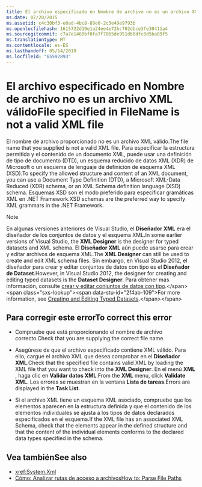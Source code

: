 ```yaml
---
title: El archivo especificado en Nombre de archivo no es un archivo XML válido
ms.date: 07/20/2015
ms.assetid: c4c30bf3-e0ad-4bc8-89e0-2c3e49e9793b
ms.openlocfilehash: 1615722d19e1a24ee4e72bc702dbce3fe30411a4
ms.sourcegitcommit: c7a7e1468bf0fa7f7065de951d60dfc8d5ba89f5
ms.translationtype: MT
ms.contentlocale: es-ES
ms.lasthandoff: 05/14/2019
ms.locfileid: "65592893"
---
```

# <a name="file-specified-in-filename-is-not-a-valid-xml-file"></a><span data-ttu-id="2f4ab-102">El archivo especificado en Nombre de archivo no es un archivo XML válido</span><span class="sxs-lookup"><span data-stu-id="2f4ab-102">File specified in FileName is not a valid XML file</span></span>

<span data-ttu-id="2f4ab-103">El nombre de archivo proporcionado no es un archivo XML válido.</span><span class="sxs-lookup"><span data-stu-id="2f4ab-103">The file name that you supplied is not a valid XML file.</span></span> <span data-ttu-id="2f4ab-104">Para especificar la estructura permitida y el contenido de un documento XML, puede usar una definición de tipo de documento (DTD), un esquema reducido de datos XML (XDR) de Microsoft o un esquema de lenguaje de definición de esquema XML (XSD).</span><span class="sxs-lookup"><span data-stu-id="2f4ab-104">To specify the allowed structure and content of an XML document, you can use a Document Type Definition (DTD), a Microsoft XML-Data Reduced (XDR) schema, or an XML Schema definition language (XSD) schema.</span></span> <span data-ttu-id="2f4ab-105">Esquemas XSD son el modo preferido para especificar gramáticas XML en .NET Framework.</span><span class="sxs-lookup"><span data-stu-id="2f4ab-105">XSD schemas are the preferred way to specify XML grammars in the .NET Framework.</span></span>

> [!NOTE]
> <span data-ttu-id="2f4ab-106">En algunas versiones anteriores de Visual Studio, el **Diseñador XML** era el diseñador de los conjuntos de datos y el esquema XML.</span><span class="sxs-lookup"><span data-stu-id="2f4ab-106">In some earlier versions of Visual Studio, the **XML Designer** is the designer for typed datasets and XML schema.</span></span> <span data-ttu-id="2f4ab-107">El **Diseñador XML** aún puede usarse para crear y editar archivos de esquema XML.</span><span class="sxs-lookup"><span data-stu-id="2f4ab-107">The **XML Designer** can still be used to create and edit XML schema files.</span></span> <span data-ttu-id="2f4ab-108">Sin embargo, en Visual Studio 2012, el diseñador para crear y editar conjuntos de datos con tipo es el **Diseñador de Dataset**.</span><span class="sxs-lookup"><span data-stu-id="2f4ab-108">However, in Visual Studio 2012, the designer for creating and editing typed datasets is the **Dataset Designer**.</span></span> <span data-ttu-id="2f4ab-109">Para obtener más información, consulte [crear y editar conjuntos de datos con tipo](https://docs.microsoft.com/previous-versions/visualstudio/visual-studio-2013/314t4see(v=vs.120)).</span><span class="sxs-lookup"><span data-stu-id="2f4ab-109">For more information, see [Creating and Editing Typed Datasets](https://docs.microsoft.com/previous-versions/visualstudio/visual-studio-2013/314t4see(v=vs.120)).</span></span>

## <a name="to-correct-this-error"></a><span data-ttu-id="2f4ab-110">Para corregir este error</span><span class="sxs-lookup"><span data-stu-id="2f4ab-110">To correct this error</span></span>

- <span data-ttu-id="2f4ab-111">Compruebe que está proporcionando el nombre de archivo correcto.</span><span class="sxs-lookup"><span data-stu-id="2f4ab-111">Check that you are supplying the correct file name.</span></span>

- <span data-ttu-id="2f4ab-112">Asegúrese de que el archivo especificado contiene XML válido. Para ello, cargue el archivo XML que desea comprobar en el **Diseñador XML**.</span><span class="sxs-lookup"><span data-stu-id="2f4ab-112">Check that the specified file contains valid XML by loading the XML file that you want to check into the **XML Designer**.</span></span> <span data-ttu-id="2f4ab-113">En el menú **XML** , haga clic en **Validar datos XML**.</span><span class="sxs-lookup"><span data-stu-id="2f4ab-113">From the **XML** menu, click **Validate XML**.</span></span> <span data-ttu-id="2f4ab-114">Los errores se muestran en la ventana **Lista de tareas**.</span><span class="sxs-lookup"><span data-stu-id="2f4ab-114">Errors are displayed in the **Task List**.</span></span>

- <span data-ttu-id="2f4ab-115">Si el archivo XML tiene un esquema XML asociado, compruebe que los elementos aparecen en la estructura definida y que el contenido de los elementos individuales se ajusta a los tipos de datos declarados especificados en el esquema.</span><span class="sxs-lookup"><span data-stu-id="2f4ab-115">If the XML file has an associated XML Schema, check that the elements appear in the defined structure and that the content of the individual elements conforms to the declared data types specified in the schema.</span></span>

## <a name="see-also"></a><span data-ttu-id="2f4ab-116">Vea también</span><span class="sxs-lookup"><span data-stu-id="2f4ab-116">See also</span></span>

- <xref:System.Xml>
- [<span data-ttu-id="2f4ab-117">Cómo: Analizar rutas de acceso a archivos</span><span class="sxs-lookup"><span data-stu-id="2f4ab-117">How to: Parse File Paths</span></span>](../../visual-basic/developing-apps/programming/drives-directories-files/how-to-parse-file-paths.md)
